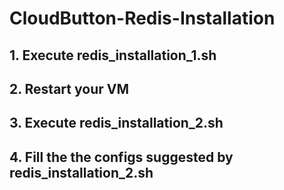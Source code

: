 # CloudButton-Redis-Installation

## 1. Execute redis_installation_1.sh

## 2. Restart your VM

## 3. Execute redis_installation_2.sh

## 4. Fill the the configs suggested by redis_installation_2.sh
